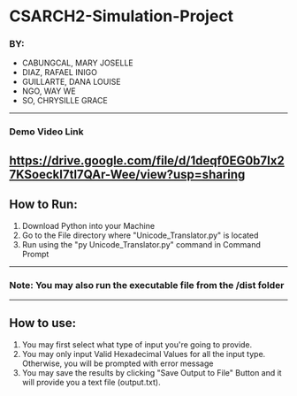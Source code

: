 # CSARCH2-Simulation-Project
### BY:
- CABUNGCAL, MARY JOSELLE
- DIAZ, RAFAEL INIGO
- GUILLARTE, DANA LOUISE
- NGO, WAY WE
- SO, CHRYSILLE GRACE
---
### Demo Video Link
https://drive.google.com/file/d/1deqf0EG0b7Ix27KSoeckI7tl7QAr-Wee/view?usp=sharing
---
## How to Run:
1. Download Python into your Machine
2. Go to the File directory where "Unicode_Translator.py" is located
3. Run using the "py Unicode_Translator.py" command in Command Prompt
---
### Note: You may also run the executable file from the /dist folder
---
## How to use:
1. You may first select what type of input you're going to provide.
2. You may only input Valid Hexadecimal Values for all the input type. Otherwise, you will be prompted with error message
3. You may save the results by clicking "Save Output to File" Button and it will provide you a text file (output.txt).
